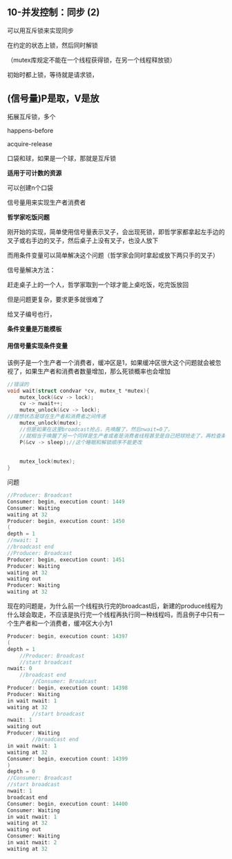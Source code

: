 ## 10-并发控制：同步 (2)

可以用互斥锁来实现同步

在约定的状态上锁，然后同时解锁

（mutex库规定不能在一个线程获得锁，在另一个线程释放锁）

初始时都上锁，等待就是请求锁，



##  (信号量)P是取，V是放

拓展互斥锁，多个

happens-before

acquire-release

口袋和球，如果是一个球，那就是互斥锁



**适用于可计数的资源**

可以创建n个口袋

 信号量用来实现生产者消费者



**哲学家吃饭问题**

刚开始的实现，简单使用信号量表示叉子，会出现死锁，即哲学家都拿起左手边的叉子或右手边的叉子，然后桌子上没有叉子，也没人放下

而用条件变量可以简单解决这个问题（哲学家会同时拿起或放下两只手的叉子）



信号量解决方法：

赶走桌子上的一个人，哲学家取到一个球才能上桌吃饭，吃完饭放回

但是问题更复杂，要求更多就很难了

给叉子编号也行，

**条件变量是万能模板**

  



#### 用信号量实现条件变量

该例子是一个生产者一个消费者，缓冲区是1，如果缓冲区很大这个问题就会被忽视了，如果生产者和消费者数量增加，那么死锁概率也会增加

```c
//错误的
void wait(struct condvar *cv, mutex_t *mutex){
    mutex_lock(&cv -> lock);
    cv -> nwait++;
    mutex_unlock(&cv -> lock);
//理想状态是球在生产者和消费者之间传递    
    mutex_unlock(mutex);
    //但是如果在这里broadcast抢占，先唤醒了，然后nwait=0了，
    //就相当于唤醒了另一个同样是生产者或者是消费者线程甚至是自己把球抢走了，再检查条件再进入wait,但是没有线程再放球了就会死锁
    P(&cv -> sleep);//这个睡眠和解锁顺序不能更改
    
    
    mutex_lock(mutex);
}
```

问题

```c
//Producer: Broadcast
Consumer: begin, execution count: 1449
Consumer: Waiting
waiting at 32
Producer: begin, execution count: 1450
(
depth = 1
//nwait: 1
//broadcast end
//Producer: Broadcast
Producer: begin, execution count: 1451
Producer: Waiting
waiting at 32
waiting out
Producer: Waiting
waiting at 32
```

现在的问题是，为什么前一个线程执行完的broadcast后，新建的produce线程为什么球会取走，不应该是执行完一个线程再执行同一种线程吗，而且例子中只有一个生产者和一个消费者，缓冲区大小为1

```c
Producer: begin, execution count: 14397
(
depth = 1
	//Producer: Broadcast
	//start broadcast
nwait: 0
	//broadcast end
		//Consumer: Broadcast
Producer: begin, execution count: 14398
Producer: Waiting
in wait nwait: 1
waiting at 32
		//start broadcast
nwait: 1
waiting out
Producer: Waiting
		//broadcast end
in wait nwait: 1
waiting at 32
Consumer: begin, execution count: 14399
)
depth = 0
//Consumer: Broadcast
//start broadcast
nwait: 1
broadcast end
Consumer: begin, execution count: 14400
Consumer: Waiting
in wait nwait: 1
waiting at 32
waiting out
Consumer: Waiting
in wait nwait: 2
waiting at 32
```

